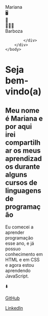 <!DOCTYPE html>
<html>
    <head>
        <title>3D Animation</title>
    </head>
    <body>
        <div class="stage" style="width: 120px; height: 120px;">
            <div class="cubespinner">
                <div class="face1">Mariana</div>
                <div class="face2">🖥️</div>
                <div class="face3">📱</div>
                <div class="face4">👩🏻‍💻</div>
                <div class="face5">Barboza</div>
            </div>
        </div>
    </body>
</html>
<h1>Seja bem-vindo(a)</h1> 
<h2>Meu nome é Mariana e por aqui irei compartilhar os meus aprendizados durante alguns cursos de linguagens de programação </h2>
<p>Eu comecei a aprender programação esse ano, e já possuo conhecimento em HTML e em CSS e agora estou aprendendo JavaScript.</p>
<p>⬇️</p> 
<a href="https://github.com/Maribarboza" target="_blank">GitHub</a>
<P><a href="https://www.linkedin.com/in/marianabarboza11?originalSubdomain=br"target="_blank">LinkedIn</a></p>


